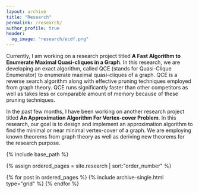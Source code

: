 ```yaml
---
layout: archive
title: "Research"
permalink: /research/
author_profile: true
header:
  og_image: "research/ecdf.png"
---
```


Currently, I am working on a research project titled **A Fast Algorithm to Enumerate Maximal Quasi-cliques in a Graph**. In this research, we are developing an exact algorithm, called QCE (stands for Quasi-Clique Enumerator) to enumerate maximal quasi-cliques of a graph. QCE is a reverse search algorithm along with effective pruning techniques employed from graph theory. QCE runs significantly faster than other competitors as well as takes less or comparable amount of memory because of these pruning techniques.

In the past few months, I have been working on another research project titled **An Approximation Algorithm For Vertex-cover Problem**. In this research, our goal is to design and implement an approximation algorithm to find the minimal or near minimal vertex-cover of a graph. We are employing known theorems from graph theory as well as deriving new theorems for the research purpose.

<nbsp>

{% include base_path %}

{% assign ordered_pages = site.research | sort:"order_number" %}

{% for post in ordered_pages %}
  {% include archive-single.html type="grid" %}
{% endfor %}
